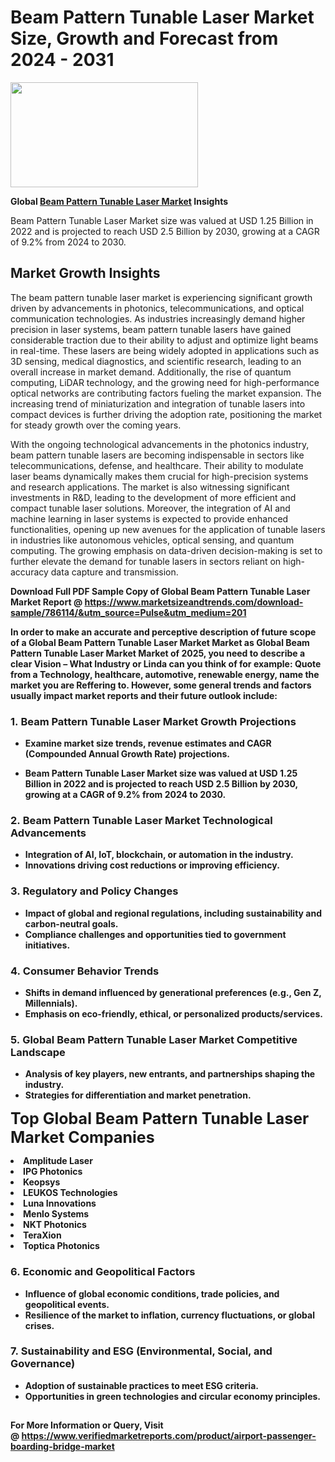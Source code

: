 <H1>Beam Pattern Tunable Laser Market Size, Growth and Forecast from 2024 - 2031</H1><img class="aligncenter size-medium wp-image-584254" src="https://thirdeyenews.in/wp-content/uploads/2024/09/Global-Market-Research-300x168.jpeg" alt="" width="300" height="168" /><p><strong>Global&nbsp;<a href="https://www.marketsizeandtrends.com/download-sample/786114/&amp;utm_source=Pulse&amp;utm_medium=201">Beam Pattern Tunable Laser Market</a> Insights</strong></p><p>Beam Pattern Tunable Laser Market size was valued at USD 1.25 Billion in 2022 and is projected to reach USD 2.5 Billion by 2030, growing at a CAGR of 9.2% from 2024 to 2030.</p><p><h2>Market Growth Insights</h2> <p>The beam pattern tunable laser market is experiencing significant growth driven by advancements in photonics, telecommunications, and optical communication technologies. As industries increasingly demand higher precision in laser systems, beam pattern tunable lasers have gained considerable traction due to their ability to adjust and optimize light beams in real-time. These lasers are being widely adopted in applications such as 3D sensing, medical diagnostics, and scientific research, leading to an overall increase in market demand. Additionally, the rise of quantum computing, LiDAR technology, and the growing need for high-performance optical networks are contributing factors fueling the market expansion. The increasing trend of miniaturization and integration of tunable lasers into compact devices is further driving the adoption rate, positioning the market for steady growth over the coming years.</p> <p><strong></strong></p> <p>With the ongoing technological advancements in the photonics industry, beam pattern tunable lasers are becoming indispensable in sectors like telecommunications, defense, and healthcare. Their ability to modulate laser beams dynamically makes them crucial for high-precision systems and research applications. The market is also witnessing significant investments in R&D, leading to the development of more efficient and compact tunable laser solutions. Moreover, the integration of AI and machine learning in laser systems is expected to provide enhanced functionalities, opening up new avenues for the application of tunable lasers in industries like autonomous vehicles, optical sensing, and quantum computing. The growing emphasis on data-driven decision-making is set to further elevate the demand for tunable lasers in sectors reliant on high-accuracy data capture and transmission.</p> <p><strong></p><p><span class=""><strong>Download Full PDF Sample Copy of Global Beam Pattern Tunable Laser Market Report</strong> @ <a href="https://www.marketsizeandtrends.com/download-sample/786114/&amp;utm_source=Pulse&amp;utm_medium=201" target="_blank">https://www.marketsizeandtrends.com/download-sample/786114/&amp;utm_source=Pulse&amp;utm_medium=201</a></span></p><p>In order to make an accurate and perceptive description of future scope of a Global&nbsp;Beam Pattern Tunable Laser Market Market as Global&nbsp;Beam Pattern Tunable Laser Market Market of 2025, you need to describe a clear Vision &ndash; What Industry or Linda can you think of for example: Quote from a Technology, healthcare, automotive, renewable energy, name the market you are Reffering to. However, some general trends and factors usually impact market reports and their future outlook include:</p><h3>1.&nbsp;<strong>Beam Pattern Tunable Laser Market Growth Projections</strong></h3><ul><li>Examine market size trends, revenue estimates and CAGR (Compounded Annual Growth Rate) projections.</li><li><p>Beam Pattern Tunable Laser Market size was valued at USD 1.25 Billion in 2022 and is projected to reach USD 2.5 Billion by 2030, growing at a CAGR of 9.2% from 2024 to 2030.</p></li></ul><h3>2.&nbsp;<strong>Beam Pattern Tunable Laser Market Technological Advancements</strong></h3><ul><li>Integration of AI, IoT, blockchain, or automation in the industry.</li><li>Innovations driving cost reductions or improving efficiency.</li></ul><h3>3.&nbsp;<strong>Regulatory and Policy Changes</strong></h3><ul><li>Impact of global and regional regulations, including sustainability and carbon-neutral goals.</li><li>Compliance challenges and opportunities tied to government initiatives.</li></ul><h3>4.&nbsp;<strong>Consumer Behavior Trends</strong></h3><ul><li>Shifts in demand influenced by generational preferences (e.g., Gen Z, Millennials).</li><li>Emphasis on eco-friendly, ethical, or personalized products/services.</li></ul><h3>5.&nbsp;<strong>Global Beam Pattern Tunable Laser Market Competitive Landscape</strong></h3><ul><li>Analysis of key players, new entrants, and partnerships shaping the industry.</li><li>Strategies for differentiation and market penetration.</li></ul><p data-pm-slice="1 1 []"><span style="color: inherit; font-family: inherit; font-size: 25px;">Top Global Beam Pattern Tunable Laser Market Companies</span></p><div class="" data-test-id=""><p><li>Amplitude Laser</li><li> IPG Photonics</li><li> Keopsys</li><li> LEUKOS Technologies</li><li> Luna Innovations</li><li> Menlo Systems</li><li> NKT Photonics</li><li> TeraXion</li><li> Toptica Photonics</li></p></div><h3>6.&nbsp;<strong>Economic and Geopolitical Factors</strong></h3><ul><li>Influence of global economic conditions, trade policies, and geopolitical events.</li><li>Resilience of the market to inflation, currency fluctuations, or global crises.</li></ul><h3>7.&nbsp;<strong>Sustainability and ESG (Environmental, Social, and Governance)</strong></h3><ul><li>Adoption of sustainable practices to meet ESG criteria.</li><li>Opportunities in green technologies and circular economy principles.</li></ul><h2><strong style="font-size: 14px;">For More Information or Query, Visit @&nbsp;</strong><a style="background-color: #ffffff; font-size: 14px;" href="https://www.marketsizeandtrends.com/report/beam-pattern-tunable-laser-market/" target="_blank">https://www.verifiedmarketreports.com/product/airport-passenger-boarding-bridge-market</a></h2>
